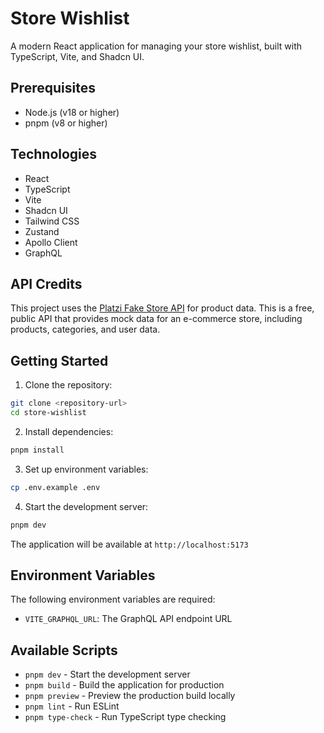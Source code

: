 # Store Wishlist

A modern React application for managing your store wishlist, built with TypeScript, Vite, and Shadcn UI.

## Prerequisites

- Node.js (v18 or higher)
- pnpm (v8 or higher)

## Technologies

- React
- TypeScript
- Vite
- Shadcn UI
- Tailwind CSS
- Zustand
- Apollo Client
- GraphQL

## API Credits

This project uses the [Platzi Fake Store API](https://fakeapi.platzi.com/) for product data. This is a free, public API that provides mock data for an e-commerce store, including products, categories, and user data.

## Getting Started

1. Clone the repository:

```bash
git clone <repository-url>
cd store-wishlist
```

2. Install dependencies:

```bash
pnpm install
```

3. Set up environment variables:

```bash
cp .env.example .env
```

4. Start the development server:

```bash
pnpm dev
```

The application will be available at `http://localhost:5173`

## Environment Variables

The following environment variables are required:

- `VITE_GRAPHQL_URL`: The GraphQL API endpoint URL

## Available Scripts

- `pnpm dev` - Start the development server
- `pnpm build` - Build the application for production
- `pnpm preview` - Preview the production build locally
- `pnpm lint` - Run ESLint
- `pnpm type-check` - Run TypeScript type checking
